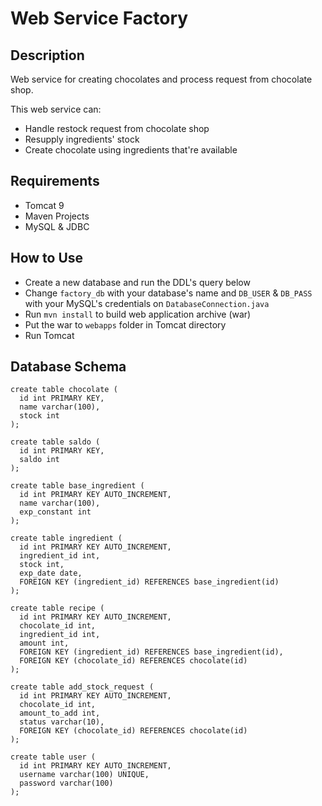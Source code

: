 # Web Service Factory
## Description
Web service for creating chocolates and process request from chocolate shop.

This web service can:
- Handle restock request from chocolate shop
- Resupply ingredients' stock
- Create chocolate using ingredients that're available

## Requirements
- Tomcat 9
- Maven Projects
- MySQL & JDBC

## How to Use
- Create a new database and run the DDL's query below
- Change `factory_db` with your database's name and `DB_USER` & `DB_PASS` with your MySQL's credentials on `DatabaseConnection.java`
- Run `mvn install` to build web application archive (war)
- Put the war to `webapps` folder in Tomcat directory
- Run Tomcat

## Database Schema
```
create table chocolate (
  id int PRIMARY KEY,
  name varchar(100),
  stock int
);

create table saldo (
  id int PRIMARY KEY,
  saldo int
);

create table base_ingredient (
  id int PRIMARY KEY AUTO_INCREMENT,
  name varchar(100),
  exp_constant int
);

create table ingredient (
  id int PRIMARY KEY AUTO_INCREMENT,
  ingredient_id int,
  stock int,
  exp_date date,
  FOREIGN KEY (ingredient_id) REFERENCES base_ingredient(id)
);

create table recipe (
  id int PRIMARY KEY AUTO_INCREMENT,
  chocolate_id int,
  ingredient_id int,
  amount int,
  FOREIGN KEY (ingredient_id) REFERENCES base_ingredient(id),
  FOREIGN KEY (chocolate_id) REFERENCES chocolate(id)
);

create table add_stock_request (
  id int PRIMARY KEY AUTO_INCREMENT,
  chocolate_id int,
  amount_to_add int,
  status varchar(10),
  FOREIGN KEY (chocolate_id) REFERENCES chocolate(id)
);

create table user (
  id int PRIMARY KEY AUTO_INCREMENT,
  username varchar(100) UNIQUE,
  password varchar(100)
);
```
